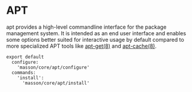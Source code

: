
# APT

apt provides a high-level commandline interface for the package management system. It is
intended as an end user interface and enables some options better suited for interactive
usage by default compared to more specialized APT tools like 
[apt-get(8)](http://manpages.ubuntu.com/manpages/xenial/man8/apt-get.8.html) and 
[apt-cache(8)](http://manpages.ubuntu.com/manpages/xenial/man8/apt-cache.8.html).

    export default
      configure:
        'masson/core/apt/configure'
      commands:
        'install':
          'masson/core/apt/install'

